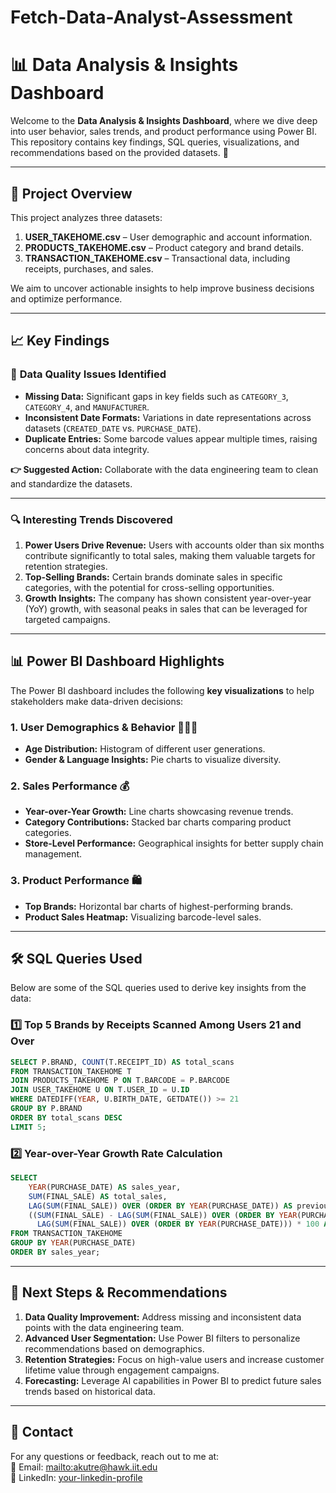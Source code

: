 # Fetch-Data-Analyst-Assessment

# 📊 Data Analysis & Insights Dashboard  

Welcome to the **Data Analysis & Insights Dashboard**, where we dive deep into user behavior, sales trends, and product performance using Power BI. This repository contains key findings, SQL queries, visualizations, and recommendations based on the provided datasets. 🚀  

---

## 📂 Project Overview  

This project analyzes three datasets:  

1. **USER_TAKEHOME.csv** – User demographic and account information.  
2. **PRODUCTS_TAKEHOME.csv** – Product category and brand details.  
3. **TRANSACTION_TAKEHOME.csv** – Transactional data, including receipts, purchases, and sales.  

We aim to uncover actionable insights to help improve business decisions and optimize performance.  

---

## 📈 Key Findings  

### 🚨 **Data Quality Issues Identified**  
- **Missing Data:** Significant gaps in key fields such as `CATEGORY_3`, `CATEGORY_4`, and `MANUFACTURER`.  
- **Inconsistent Date Formats:** Variations in date representations across datasets (`CREATED_DATE` vs. `PURCHASE_DATE`).  
- **Duplicate Entries:** Some barcode values appear multiple times, raising concerns about data integrity.  

**👉 Suggested Action:** Collaborate with the data engineering team to clean and standardize the datasets.  

---

### 🔍 **Interesting Trends Discovered**  

1. **Power Users Drive Revenue:** Users with accounts older than six months contribute significantly to total sales, making them valuable targets for retention strategies.  
2. **Top-Selling Brands:** Certain brands dominate sales in specific categories, with the potential for cross-selling opportunities.  
3. **Growth Insights:** The company has shown consistent year-over-year (YoY) growth, with seasonal peaks in sales that can be leveraged for targeted campaigns.  

---

## 📊 Power BI Dashboard Highlights  

The Power BI dashboard includes the following **key visualizations** to help stakeholders make data-driven decisions:  

### **1. User Demographics & Behavior 🧑‍🤝‍🧑**  
- **Age Distribution:** Histogram of different user generations.  
- **Gender & Language Insights:** Pie charts to visualize diversity.  


### **2. Sales Performance 💰**  
- **Year-over-Year Growth:** Line charts showcasing revenue trends.  
- **Category Contributions:** Stacked bar charts comparing product categories.  
- **Store-Level Performance:** Geographical insights for better supply chain management.  

### **3. Product Performance 🛍️**  
- **Top Brands:** Horizontal bar charts of highest-performing brands.  
- **Product Sales Heatmap:** Visualizing barcode-level sales.  

---

## 🛠️ SQL Queries Used  

Below are some of the SQL queries used to derive key insights from the data:  

### 1️⃣ **Top 5 Brands by Receipts Scanned Among Users 21 and Over**  
```sql
SELECT P.BRAND, COUNT(T.RECEIPT_ID) AS total_scans 
FROM TRANSACTION_TAKEHOME T 
JOIN PRODUCTS_TAKEHOME P ON T.BARCODE = P.BARCODE 
JOIN USER_TAKEHOME U ON T.USER_ID = U.ID 
WHERE DATEDIFF(YEAR, U.BIRTH_DATE, GETDATE()) >= 21 
GROUP BY P.BRAND 
ORDER BY total_scans DESC 
LIMIT 5;
```

### 2️⃣ **Year-over-Year Growth Rate Calculation**  
```sql
SELECT 
    YEAR(PURCHASE_DATE) AS sales_year,
    SUM(FINAL_SALE) AS total_sales,
    LAG(SUM(FINAL_SALE)) OVER (ORDER BY YEAR(PURCHASE_DATE)) AS previous_year_sales,
    ((SUM(FINAL_SALE) - LAG(SUM(FINAL_SALE)) OVER (ORDER BY YEAR(PURCHASE_DATE))) / 
      LAG(SUM(FINAL_SALE)) OVER (ORDER BY YEAR(PURCHASE_DATE))) * 100 AS YoY_growth
FROM TRANSACTION_TAKEHOME
GROUP BY YEAR(PURCHASE_DATE)
ORDER BY sales_year;
```

---

## 📅 Next Steps & Recommendations  

1. **Data Quality Improvement:** Address missing and inconsistent data points with the data engineering team.  
2. **Advanced User Segmentation:** Use Power BI filters to personalize recommendations based on demographics.  
3. **Retention Strategies:** Focus on high-value users and increase customer lifetime value through engagement campaigns.  
4. **Forecasting:** Leverage AI capabilities in Power BI to predict future sales trends based on historical data.  

---

## 📧 Contact  

For any questions or feedback, reach out to me at:  
📨 Email: [mailto:akutre@hawk.iit.edu]()  
💼 LinkedIn: [your-linkedin-profile]([https://linkedin.com/in/yourprofile](https://www.linkedin.com/in/aditya-kutre-906a24131))  
